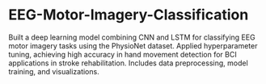 # EEG-Motor-Imagery-Classification
Built a deep learning model combining CNN and LSTM for classifying EEG motor imagery tasks using the PhysioNet dataset. Applied hyperparameter tuning, achieving high accuracy in hand movement detection for BCI applications in stroke rehabilitation. Includes data preprocessing, model training, and visualizations.
